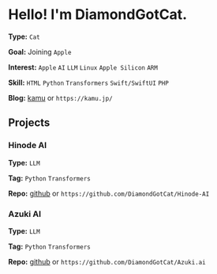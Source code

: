 # Hello! I'm DiamondGotCat.

**Type:** `Cat`

**Goal:** Joining `Apple`

**Interest:** `Apple` `AI` `LLM` `Linux` `Apple Silicon` `ARM`

**Skill:** `HTML` `Python` `Transformers` `Swift/SwiftUI` `PHP`

**Blog:** [kamu](https://kamu.jp/) or `https://kamu.jp/`

## Projects

### Hinode AI

**Type:** `LLM`

**Tag:** `Python` `Transformers`

**Repo:** [github](https://github.com/DiamondGotCat/Hinode-AI) or `https://github.com/DiamondGotCat/Hinode-AI`

### Azuki AI

**Type:** `LLM`

**Tag:** `Python` `Transformers`

**Repo:** [github](https://github.com/DiamondGotCat/Azuki.ai) or `https://github.com/DiamondGotCat/Azuki.ai`
